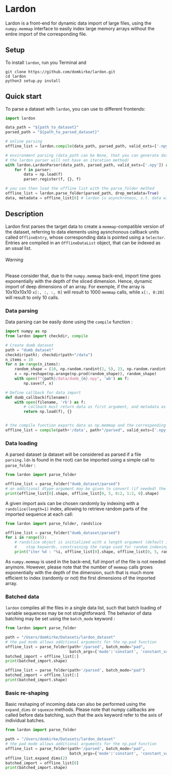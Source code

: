 # Lardon
Lardon is a front-end for dynamic data import of large files, using the `numpy.memmap` interface 
to easily index large memory arrays without the entire import of the corresponding file.
## Setup
To install `lardon`, run you Terminal and 
```
git clone https://github.com/domkirke/lardon.git
cd lardon
python3 setup.py install 
```

## Quick start
To parse a dataset with `lardon`, you can use to different frontends:

```python
import lardon

data_path = "${path_to_dataset}"
parsed_path = "${path_to_parsed_dataset}"

# online parsing
offline_list = lardon.compile(data_path, parsed_path, valid_exts=['.npy'], callback=lardon.default_callback)

# environment parsing (data_path can be None, that you can generate data while exporting it. if you do so,
# the lardon parser will not have an iteration method)
with lardon.LardonParser(data_path, parsed_path, valid_exts=['.npy']) as parser:
    for f in parser:
        data = np.load(f)
        parser.register(f, {}, f)

# you can then load the offline list with the parse_folder method
offline_list = lardon.parse_folder(parsed_path, drop_metadata=True)
data, metadata = offline_list[0] # lardon is asynchronous, s.t. data will be loaded when accessed
```



## Description

Lardon first parses the target data to create a `memmap`-compatible
version of the dataset, referring to data elements using aysnchonous callback units called `OfflineEntry`, 
whose corresponding data is pointed using a `Selector`. Entries are compiled in an `OfflineDataList` object,
that can be indexed as an usual list. 

###### Warning
Please consider that, due to the `numpy.memmap` back-end, import time goes exponentially with the depth of the
sliced dimension. Hence, dynamic import of deep dimensions of an array. For exemple, if the array is 10x10x10x10 `x[:, :, :, 0]`
will result to 1000 `memmap` calls, while `x[:, 0:20]` will result to only 10 calls.

### Data parsing
Data parsing can be easily done using the ``compile`` function :
```python
import numpy as np
from lardon import checkdir, compile

# Create dumb dataset
path = "dumb_dataset"
checkdir(path); checkdir(path+"/data")
n_items = 10
for n in range(n_items):
    random_shape = (10, np.random.randint(2, 5), 23, np.random.randint(700, 900))
    x = np.reshape(np.arange(np.prod(random_shape)), random_shape)
    with open(f"{path}/data/dumb_{n}.npy", 'wb') as f:
        np.save(f, x)

# Define callback for data import
def dumb_callback(filename):
    with open(filename, 'rb') as f:
        # callback must return data as first argument, and metadata as second
        return np.load(f), {}


# the compile function exports data as np.memmap and the corresponding OfflineDataList
offline_list = compile(path+'/data', path+"/parsed", valid_exts=['.npy'], callback=dumb_callback)
```  

### Data loading
A parsed dataset (a dataset will be considered as parsed if a file `parsing.ldn` is found
in the root) can be imported using a simple call to `parse_folder` : 

````python
from lardon import parse_folder

offline_list = parse_folder("dumb_dataset/parsed")
# an additional dtype argument may be given to convert (if needed) the dtype of the loaded data
print(offline_list[0].shape, offline_list[0, 5, 0:2, 1:2, 0].shape)
````

A given import axis can be chosen randomly by indexing with a `randslice(length=1)` index,
allowing to retrieve random parts of the imported sequence at each call: 
````python
from lardon import parse_folder, randslice

offline_list = parse_folder("dumb_dataset/parsed")
for i in range(5):
    # randslice object is initialized with a length argument (default is 1) and optional start and
    #    stop keywords, constraining the range used for random indexing
    print("iter %d : "%i, offline_list[0].shape, offline_list[0, 5, randslice(10, start=10, stop=50), 1:2, 0])
````
As ``numpy.memmap`` is used in the back-end, full import of the file is not needed anymore. However, please note that
the number of `memmap` calls grows exponentially with the depth of the dimension, such that is much more efficient
to index (randomly or not) the first dimensions of the imported array.


### Batched data
```lardon``` compiles all the files in a single data list, such that batch loading of variable sequences
may be not straightforward. The behavior of data batching may be set using the `batch_mode` keyword :

```python
from lardon import parse_folder

path = "/Users/domkirke/Datasets/lardon_dataset"
# the pad mode allows additional arguments for the np.pad function
offline_list = parse_folder(path+'/parsed', batch_mode="pad",
                            batch_args={'mode':'constant', 'constant_values':2})
batched_import = offline_list[:]
print(batched_import.shape)

offline_list = parse_folder(path+'/parsed', batch_mode="pad")
batched_import = offline_list[:]
print(batched_import.shape)
``` 

### Basic re-shaping
Basic reshaping of incoming data can also be performed using the `expand_dims` or `squeeze` methods.
Please note that numpy callbacks are called before data batching, such that the axis keyword refer to 
the axis of individual batches. 

```python
from lardon import parse_folder

path = "/Users/domkirke/Datasets/lardon_dataset"
# the pad mode allows additional arguments for the np.pad function
offline_list = parse_folder(path+'/parsed', batch_mode="pad",
                            batch_args={'mode':'constant', 'constant_values':2})
offline_list.expand_dims(2)
batched_import = offline_list[0]
print(batched_import.shape)
```






